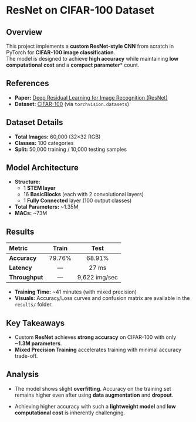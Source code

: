 # ResNet on CIFAR-100 Dataset

## Overview
This project implements a **custom ResNet-style CNN** from scratch in PyTorch for **CIFAR-100 image classification**.  
The model is designed to achieve **high accuracy** while maintaining **low computational cost** and a **compact parameter*** count.

## References
- **Paper:** [Deep Residual Learning for Image Recognition (ResNet)](https://arxiv.org/abs/1512.03385)  
- **Dataset:** [CIFAR-100](https://www.cs.toronto.edu/~kriz/cifar.html) (via `torchvision.datasets`)

## Dataset Details
- **Total Images:** 60,000 (32×32 RGB)  
- **Classes:** 100 categories  
- **Split:** 50,000 training / 10,000 testing samples  

## Model Architecture
- **Structure:**  
  - 1 **STEM layer**  
  - 16 **BasicBlocks** (each with 2 convolutional layers)  
  - 1 **Fully Connected** layer (100 output classes)  
- **Total Parameters:** ~1.35M  
- **MACs:** ~73M  

## **Results**
| Metric | Train | Test |
|:-------|:------:|:----:|
| **Accuracy** | 79.76% | 68.91% |
| **Latency** | — | 27 ms |
| **Throughput** | — | 9,622 img/sec |

- **Training Time:** ~41 minutes (with mixed precision)  
- **Visuals:** Accuracy/Loss curves and confusion matrix are available in the `results/` folder.  

## **Key Takeaways**
- Custom **ResNet** achieves **strong accuracy** on CIFAR-100 with only **~1.3M parameters**.  
- **Mixed Precision Training** accelerates training with minimal accuracy trade-off.
## **Analysis**
- The model shows slight **overfitting**. Accuracy on the training set remains higher even after using **data augmentation** and **dropout**.

- Achieving higher accuracy with such a **lightweight model** and **low computational cost** is inherently challenging.
